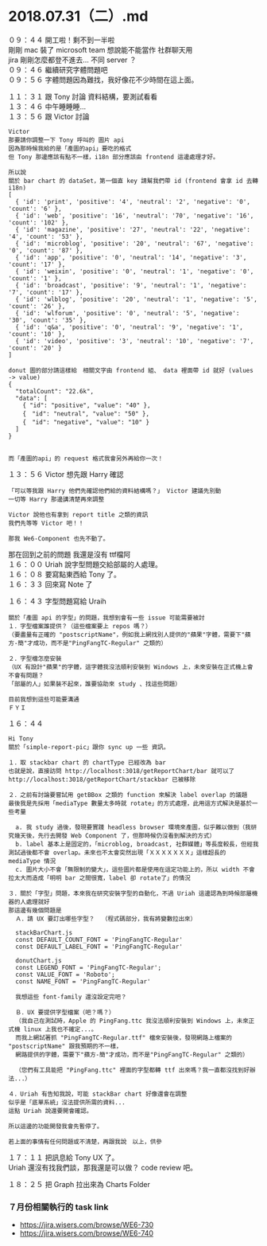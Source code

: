 # 2018.07.31（二）.md

０９：４４ 開工啦！剩不到一半啦  
剛剛 mac 裝了 microsoft team 想說能不能當作 社群聊天用  
jira 剛剛怎麼都登不進去...  不同 server ？  
０９：４６ 繼續研究字體問題吧  
０９：５６ 字體問題因為難找，我好像花不少時間在這上面。  

１１：３１ 跟 Tony 討論 資料結構，要測試看看  
１３：４６ 中午睡睡睡...  
１３：５６ 跟 Victor 討論  
```
Victor
那要請你調整一下 Tony 呼叫的 圖片 api 
因為那時候我給的是「產圖的api」要吃的格式
但 Tony 那邊應該有點不一樣，i18n 部分應該由 frontend 這邊處理才好。

所以說
關於 bar chart 的 dataSet，第一個直 key 請幫我們帶 id (frontend 會拿 id 去轉 i18n)
[
  { 'id': 'print', 'positive': '4', 'neutral': '2', 'negative': '0', 'count': '6' },
  { 'id': 'web', 'positive': '16', 'neutral': '70', 'negative': '16', 'count': '102' },
  { 'id': 'magazine', 'positive': '27', 'neutral': '22', 'negative': '4', 'count': '53' },
  { 'id': 'microblog', 'positive': '20', 'neutral': '67', 'negative': '0', 'count': '87' },
  { 'id': 'app', 'positive': '0', 'neutral': '14', 'negative': '3', 'count': '17' },
  { 'id': 'weixin', 'positive': '0', 'neutral': '1', 'negative': '0', 'count': '1' },
  { 'id': 'broadcast', 'positive': '9', 'neutral': '1', 'negative': '7', 'count': '17' },
  { 'id': 'wlblog', 'positive': '20', 'neutral': '1', 'negative': '5', 'count': '26' },
  { 'id': 'wlforum', 'positive': '0', 'neutral': '5', 'negative': '30', 'count': '35' },
  { 'id': 'q&a', 'positive': '0', 'neutral': '9', 'negative': '1', 'count': '10' },
  { 'id': 'video', 'positive': '3', 'neutral': '10', 'negative': '7', 'count': '20' }
]

donut 圖的部分請這樣給　相關文字由 frontend 組、 data 裡面帶 id 就好 (values -> value)
{
  "totalCount": "22.6k",
  "data": [
    { "id": "positive", "value": "40" },
    {　"id": "neutral", "value": "50" },
    {　"id": "negative", "value": "10" }
  ]
}


而「產圖的api」的 request 格式我會另外再給你一次！
```

１３：５６ Victor 想先跟 Harry 確認  
```
「可以等我跟 Harry 他們先確認他們給的資料結構嗎？」 Victor 建議先別動
一切等 Harry 那邊講清楚再來調整

Victor 說他也有拿到 report title 之類的資訊
我們先等等 Victor 吧！！

那我 We6-Component 也先不動了。
```
那在回到之前的問題 我還是沒有 ttf檔阿  
１６：００ Uriah 說字型問題交給部屬的人處理。  
１６：０８ 要寫點東西給 Tony 了。  
１６：３３ 回來寫 Note 了  

１６：４３ 字型問題寫給 Uraih  
```
關於「產圖 api 的字型」的問題，我想到會有一些 issue 可能需要被討
１．字型檔案誰提供？（這些檔案要上 repos 嗎？）
（要盡量有正確的 "postscriptName"，例如我上網找別人提供的"蘋果"字體，需要下"蘋方-簡"才成功，而不是"PingFangTC-Regular" 之類的）

２．字型檔怎麼安裝
（UX 有設計"蘋果"的字體，這字體我沒法順利安裝到 Windows 上，未來安裝在正式機上會不會有問題？
「部屬的人」如果裝不起來，誰要協助來 study 、找這些問題）

目前我想到這些可能要溝通
ＦＹＩ
```

１６：４４   
```
Hi Tony 
關於「simple-report-pic」跟你 sync up 一些 資訊。

１．取 stackbar chart 的 chartType 已經改為 bar 
也就是說，直接訪問 http://localhost:3018/getReportChart/bar 就可以了
http://localhost:3018/getReportChart/stackbar 已被移除

２．之前有討論要嘗試用 getBBox 之類的 function 來解決 label overlap 的議題
最後我是先採用「mediaType 數量太多時就 rotate」的方式處理，此用這方式解決是基於一些考量

  a. 我 study 過後，發現要實踐 headless browser 環境來產圖，似乎難以做到（我研究幾天後，先行去開發 Web Component 了，但那時候仍沒看到解決的方式）
  b. label 基本上是固定的，「microblog, broadcast, 社群媒體」等長度較長，但經我測試過後都不會 overlap。未來也不太會突然出現「ＸＸＸＸＸＸＸ」這樣超長的 mediaType 情況
  c. 圖片大小不會「無限制的變大」，這些圖片都是使用在這定功能上的，所以 width 不會拉太大而造成「明明 bar 之間很寬，label 卻 rotate了」的情況

３．關於「字型」問題，本來我在研究安裝字型的自動化，不過 Uriah 這邊認為到時候部屬機器的人處理就好
那這邊有幾個問題是
  Ａ．請 UX 要訂出哪些字型？  （程式碼部分，我有將變數拉出來）

  stackBarChart.js
  const DEFAULT_COUNT_FONT = 'PingFangTC-Regular'
  const DEFAULT_LABEL_FONT = 'PingFangTC-Regular'

  donutChart.js
  const LEGEND_FONT = 'PingFangTC-Regular';
  const VALUE_FONT = 'Roboto';
  const NAME_FONT = 'PingFangTC-Regular'

  我想這些 font-family 還沒設定完吧？

  Ｂ．UX 要提供字型檔案（吧？嗎？）
  （我自己在測試時，Apple 的 PingFang.ttc 我沒法順利安裝到 Windows 上，未來正式機 linux 上我也不確定...。
  而我上網試著抓 "PingFangTC-Regular.ttf" 檔來安裝後，發現網路上檔案的 "postscriptName" 跟我預期的不一樣，
  網路提供的字體，需要下"蘋方-簡"才成功，而不是"PingFangTC-Regular" 之類的）

  （您們有工具能把 "PingFang.ttc" 裡面的字型都轉 ttf 出來嗎？我一直都沒找到好辦法...）

４．Uriah 有告知我說，可能 stackBar chart 好像還會在調整
似乎是「底單系統」沒法提供所需的資料...
這點 Uriah 說還要開會確認。

所以這邊的功能開發我會先暫停了。

若上面的事情有任何問題或不清楚，再跟我說　以上，供參
```
１７：１１ 把訊息給 Tony UX 了。  
Uriah 還沒有找我們談，那我還是可以做？ code review 吧。  

１８：２５ 把 Graph 拉出來為 Charts Folder  


### ７月份相關執行的 task link
 - https://jira.wisers.com/browse/WE6-730
 - https://jira.wisers.com/browse/WE6-740  
